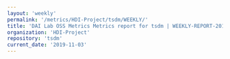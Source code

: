 ```yaml
---
layout: 'weekly'
permalink: '/metrics/HDI-Project/tsdm/WEEKLY/'
title: 'DAI Lab OSS Metrics Metrics report for tsdm | WEEKLY-REPORT-2019-11-03'
organization: 'HDI-Project'
repository: 'tsdm'
current_date: '2019-11-03'
---
```

